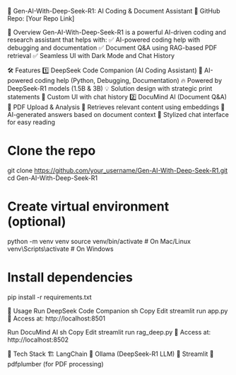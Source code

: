 🚀 Gen-AI-With-Deep-Seek-R1: AI Coding & Document Assistant
🔗 GitHub Repo: [Your Repo Link]

📌 Overview
Gen-AI-With-Deep-Seek-R1 is a powerful AI-driven coding and research assistant that helps with: ✅ AI-powered coding help with debugging and documentation
✅ Document Q&A using RAG-based PDF retrieval
✅ Seamless UI with Dark Mode and Chat History

🛠️ Features
1️⃣ DeepSeek Code Companion (AI Coding Assistant)
🤖 AI-powered coding help (Python, Debugging, Documentation)
🔥 Powered by DeepSeek-R1 models (1.5B & 3B)
💡 Solution design with strategic print statements
🎨 Custom UI with chat history
2️⃣ DocuMind AI (Document Q&A)
📄 PDF Upload & Analysis
🔎 Retrieves relevant content using embeddings
🤖 AI-generated answers based on document context
🎨 Stylized chat interface for easy reading


# Clone the repo
git clone https://github.com/your_username/Gen-AI-With-Deep-Seek-R1.git
cd Gen-AI-With-Deep-Seek-R1

# Create virtual environment (optional)
python -m venv venv
source venv/bin/activate  # On Mac/Linux
venv\Scripts\activate      # On Windows

# Install dependencies
pip install -r requirements.txt


🚀 Usage
Run DeepSeek Code Companion
sh
Copy
Edit
streamlit run app.py
📌 Access at: http://localhost:8501

Run DocuMind AI
sh
Copy
Edit
streamlit run rag_deep.py
📌 Access at: http://localhost:8502


📌 Tech Stack
🏗 LangChain
🤖 Ollama (DeepSeek-R1 LLM)
🎨 Streamlit
📄 pdfplumber (for PDF processing)